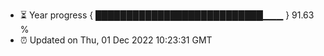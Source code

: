- ⏳ Year progress { ███████████████████████████▁▁▁ } 91.63 %
- ⏰ Updated on Thu, 01 Dec 2022 10:23:31 GMT

